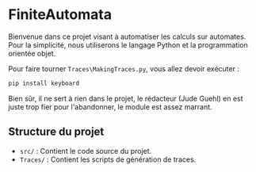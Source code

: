 # FiniteAutomata

Bienvenue dans ce projet visant à automatiser les calculs sur automates. Pour la simplicité, nous utiliserons le langage Python et la programmation orientée objet.

Pour faire tourner `Traces\MakingTraces.py`, vous allez devoir exécuter :

```bash
pip install keyboard
```

Bien sûr, il ne sert à rien dans le projet, le rédacteur (Jude Guehl) en est juste trop fier pour l'abandonner, le module est assez marrant.

## Structure du projet

- `src/` : Contient le code source du projet.
- `Traces/` : Contient les scripts de génération de traces.
